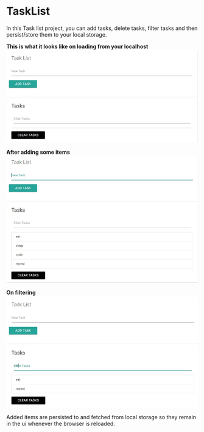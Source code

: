 # TaskList
In this Task list project, you can add tasks, delete tasks, filter tasks and then persist/store them to your local storage.

<b>This is what it looks like on loading from your localhost</b>
![alt text](screenshot/tlist.png "task list")

<b>After adding some items</b>
![alt text](screenshot/tlist-added.png "added tak list")

<b>On filtering</b>
![alt text](screenshot/tlist-filter.png "filtered task list")

Added items are persisted to and fetched from local storage so they remain in the ui whenever the browser is reloaded.
